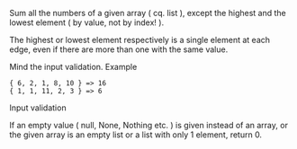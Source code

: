 Sum all the numbers of a given array ( cq. list ), except the highest and the lowest element ( by value, not by index! ).

The highest or lowest element respectively is a single element at each edge, even if there are more than one with the same value.

Mind the input validation.
Example
```
{ 6, 2, 1, 8, 10 } => 16
{ 1, 1, 11, 2, 3 } => 6
```
Input validation

If an empty value ( null, None, Nothing etc. ) is given instead of an array, or the given array is an empty list or a list with only 1 element, return 0.